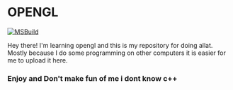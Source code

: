 # OPENGL

[![MSBuild](https://github.com/maxherelovescode/OpenGLTutorial/actions/workflows/msbuild.yml/badge.svg)](https://github.com/maxherelovescode/OpenGLTutorial/actions/workflows/msbuild.yml)

Hey there! I'm learning opengl and this is my repository for doing allat. Mostly because I do some programming on other computers it is easier for me to upload it here.

### Enjoy and Don't make fun of me i dont know c++
